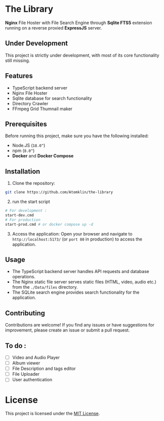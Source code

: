 # The Library 
 **Nginx** File Hoster with File Search Engine through **Sqlite FTS5** extension running on a reverse proxied **ExpressJS** server.
 
## Under Development
This project is strictly under development, with most of its core functionality still missing.
 
## Features
- TypeScript backend server
- Nginx File Hoster
- Sqlite database for search functionality
- Directory Crawler
- FFmpeg Grid Thumnail maker

## Prerequisites
Before running this project, make sure you have the following installed:
- Node.JS (`18.0^`)
- npm (`8.0^`)
- **Docker** and **Docker Compose**

## Installation
1. Clone the repository:
```bash
git clone https://github.com/Atomklin/the-library
```

2. run the start script
```bash
# For development :
start-dev.cmd
# For production
start-prod.cmd # or docker compose up -d
```

3. Access the application:
 Open your browser and navigate to `http://localhost:5173/` (or `port 80` in production) to access the application.

## Usage
- The TypeScript backend server handles API requests and database operations.
- The Nginx static file server serves static files (HTML, video, audio etc.) from the `./Data/files` directory.
- The SQLite search engine provides search functionality for the application.

## Contributing
Contributions are welcome! If you find any issues or have suggestions for improvement, please create an issue or submit a pull request.

## To do :
- [ ] Video and Audio Player
- [ ] Album viewer
- [ ] File Description and tags editor
- [ ] File Uploader
- [ ] User authentication

# License 
This project is licensed under the [MIT License](LICENSE).